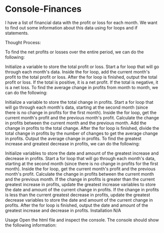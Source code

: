 # Console-Finances
I have a list of financial data with the profit or loss for each month. We want to find out some information about this data using for loops and if statements.

Thought Process:

To find the net profits or losses over the entire period, we can do the following:

Initialize a variable to store the total profit or loss.
Start a for loop that will go through each month's data.
Inside the for loop, add the current month's profit to the total profit or loss.
After the for loop is finished, output the total profit or loss. If the total is positive, it is a net profit. If the total is negative, it is a net loss.
To find the average change in profits from month to month, we can do the following:

Initialize a variable to store the total change in profits.
Start a for loop that will go through each month's data, starting at the second month (since there is no change in profits for the first month).
Inside the for loop, get the current month's profit and the previous month's profit.
Calculate the change in profits between the current month and the previous month.
Add the change in profits to the total change.
After the for loop is finished, divide the total change in profits by the number of changes to get the average change in profits.
Output the average change in profits.
To find the greatest increase and greatest decrease in profits, we can do the following:

Initialize variables to store the date and amount of the greatest increase and decrease in profits.
Start a for loop that will go through each month's data, starting at the second month (since there is no change in profits for the first month).
Inside the for loop, get the current month's profit and the previous month's profit.
Calculate the change in profits between the current month and the previous month.
If the change in profits is greater than the current greatest increase in profits, update the greatest increase variables to store the date and amount of the current change in profits.
If the change in profits is less than the current greatest decrease in profits, update the greatest decrease variables to store the date and amount of the current change in profits.
After the for loop is finished, output the date and amount of the greatest increase and decrease in profits.
Installation
N/A

Usage
Open the html file and inspect the console. The console should show the following information: 

